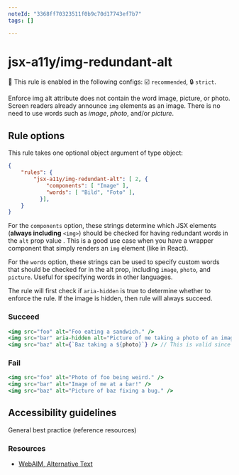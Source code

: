 ```yaml
---
noteId: "3368ff70323511f0b9c70d17743ef7b7"
tags: []

---
```


# jsx-a11y/img-redundant-alt

💼 This rule is enabled in the following configs: ☑️ `recommended`, 🔒 `strict`.

<!-- end auto-generated rule header -->

Enforce img alt attribute does not contain the word image, picture, or photo. Screen readers already announce `img` elements as an image. There is no need to use words such as *image*, *photo*, and/or *picture*.

## Rule options

This rule takes one optional object argument of type object:

```json
{
    "rules": {
        "jsx-a11y/img-redundant-alt": [ 2, {
            "components": [ "Image" ],
            "words": [ "Bild", "Foto" ],
          }],
    }
}
```

For the `components` option, these strings determine which JSX elements (**always including** `<img>`) should be checked for having redundant words in the `alt` prop value . This is a good use case when you have a wrapper component that simply renders an `img` element (like in React).

For the `words` option, these strings can be used to specify custom words that should be checked for in the alt prop, including `image`, `photo`, and `picture`. Useful for specifying words in other languages.

The rule will first check if `aria-hidden` is true to determine whether to enforce the rule. If the image is hidden, then rule will always succeed.

### Succeed
```jsx
<img src="foo" alt="Foo eating a sandwich." />
<img src="bar" aria-hidden alt="Picture of me taking a photo of an image" /> // Will pass because it is hidden.
<img src="baz" alt={`Baz taking a ${photo}`} /> // This is valid since photo is a variable name.
```

### Fail
```jsx
<img src="foo" alt="Photo of foo being weird." />
<img src="bar" alt="Image of me at a bar!" />
<img src="baz" alt="Picture of baz fixing a bug." />
```

## Accessibility guidelines
General best practice (reference resources)

### Resources
- [WebAIM, Alternative Text](https://webaim.org/techniques/alttext/)
